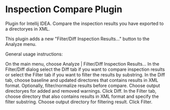 # Inspection Compare Plugin
Plugin for Intellij IDEA. Compare the inspection results you have exported to a directoryes in XML. 

This plugin adds a new "Filter/Diff Inspection Results..." button to the Analyze menu.

General usage instructions:

On the main menu, choose Analyze | Filter/Diff Inspection Results...
In the Filter/Diff dialog select the Diff tab if you want to compare inspection results or select the Filter tab if you want to filter the results by substring.
In the Diff tab, choose baseline and updated directores that contains results in XML format. Optionally, filter/normalize results before compare. Choose output directoryes for added and removed warnings. Click Diff.
In the Filter tab, choose directory that also contains results in XML format and specify the filter substring. Choose output directory for filtering result. Click Filter.
